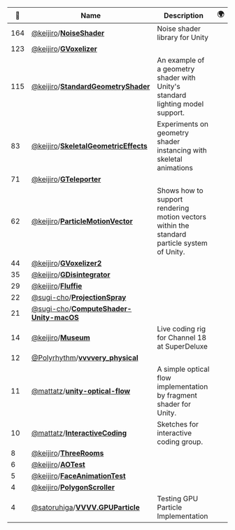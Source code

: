 |:star2: | Name | Description | 🌍|
|---|---|---|---|
|164|[@keijiro](https://github.com/keijiro)/[**NoiseShader**](https://github.com/keijiro/NoiseShader)|Noise shader library for Unity||
|123|[@keijiro](https://github.com/keijiro)/[**GVoxelizer**](https://github.com/keijiro/GVoxelizer)|||
|115|[@keijiro](https://github.com/keijiro)/[**StandardGeometryShader**](https://github.com/keijiro/StandardGeometryShader)|An example of a geometry shader with Unity's standard lighting model support.||
|83|[@keijiro](https://github.com/keijiro)/[**SkeletalGeometricEffects**](https://github.com/keijiro/SkeletalGeometricEffects)|Experiments on geometry shader instancing with skeletal animations||
|71|[@keijiro](https://github.com/keijiro)/[**GTeleporter**](https://github.com/keijiro/GTeleporter)|||
|62|[@keijiro](https://github.com/keijiro)/[**ParticleMotionVector**](https://github.com/keijiro/ParticleMotionVector)|Shows how to support rendering motion vectors within the standard particle system of Unity.||
|44|[@keijiro](https://github.com/keijiro)/[**GVoxelizer2**](https://github.com/keijiro/GVoxelizer2)|||
|35|[@keijiro](https://github.com/keijiro)/[**GDisintegrator**](https://github.com/keijiro/GDisintegrator)|||
|29|[@keijiro](https://github.com/keijiro)/[**Fluffie**](https://github.com/keijiro/Fluffie)|||
|22|[@sugi-cho](https://github.com/sugi-cho)/[**ProjectionSpray**](https://github.com/sugi-cho/ProjectionSpray)|||
|21|[@sugi-cho](https://github.com/sugi-cho)/[**ComputeShader-Unity-macOS**](https://github.com/sugi-cho/ComputeShader-Unity-macOS)|||
|14|[@keijiro](https://github.com/keijiro)/[**Museum**](https://github.com/keijiro/Museum)|Live coding rig for Channel 18 at SuperDeluxe||
|12|[@Polyrhythm](https://github.com/Polyrhythm)/[**vvvvery_physical**](https://github.com/Polyrhythm/vvvvery_physical)|||
|11|[@mattatz](https://github.com/mattatz)/[**unity-optical-flow**](https://github.com/mattatz/unity-optical-flow)|A simple optical flow implementation by fragment shader for Unity.||
|10|[@mattatz](https://github.com/mattatz)/[**InteractiveCoding**](https://github.com/mattatz/InteractiveCoding)|Sketches for interactive coding group.||
|8|[@keijiro](https://github.com/keijiro)/[**ThreeRooms**](https://github.com/keijiro/ThreeRooms)|||
|6|[@keijiro](https://github.com/keijiro)/[**AOTest**](https://github.com/keijiro/AOTest)|||
|5|[@keijiro](https://github.com/keijiro)/[**FaceAnimationTest**](https://github.com/keijiro/FaceAnimationTest)|||
|4|[@keijiro](https://github.com/keijiro)/[**PolygonScroller**](https://github.com/keijiro/PolygonScroller)|||
|4|[@satoruhiga](https://github.com/satoruhiga)/[**VVVV.GPUParticle**](https://github.com/satoruhiga/VVVV.GPUParticle)|Testing GPU Particle Implementation||

